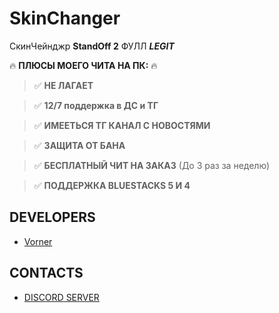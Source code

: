 # SkinChanger
СкинЧейнджр **StandOff 2** ФУЛЛ _**LEGIT**_

:fire: **ПЛЮСЫ МОЕГО ЧИТА НА ПК:** :fire:
> ✅ **НЕ ЛАГАЕТ**

> ✅ **12/7 поддержка в ДС и ТГ**

> ✅ **ИМЕЕТЬСЯ ТГ КАНАЛ С НОВОСТЯМИ**

> ✅ **ЗАЩИТА ОТ БАНА**

> ✅ **БЕСПЛАТНЫЙ ЧИТ НА ЗАКАЗ** (До 3 раз за неделю)

> ✅ **ПОДДЕРЖКА BLUESTACKS 5 И 4**


## DEVELOPERS
- [Vorner](https://www.youtube.com/@Vorner-qg5xo)

## CONTACTS
- [DISCORD SERVER](https://discord.gg/ZKcbmjTA)

